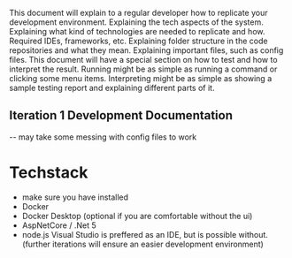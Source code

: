 This document will explain to a regular developer how to replicate your development environment.
Explaining the tech aspects of the system.
Explaining what kind of technologies are needed to replicate and how.
Required IDEs, frameworks, etc.
Explaining folder structure in the code repositories and what they mean.
Explaining important files, such as config files.
This document will have a special section on how to test and how to interpret the result.
Running might be as simple as running a command or clicking some menu items.
Interpreting might be as simple as showing a sample testing report and explaining different parts of it.

## Iteration 1 Development Documentation
  -- may take some messing with config files to work
  
# Techstack
 - make sure you have installed
  - Docker
  - Docker Desktop (optional if you are comfortable without the ui)
  - AspNetCore / .Net 5
  - node.js
 Visual Studio is preffered as an IDE, but is possible without. (further iterations will ensure an easier development environment)
 
 
 
